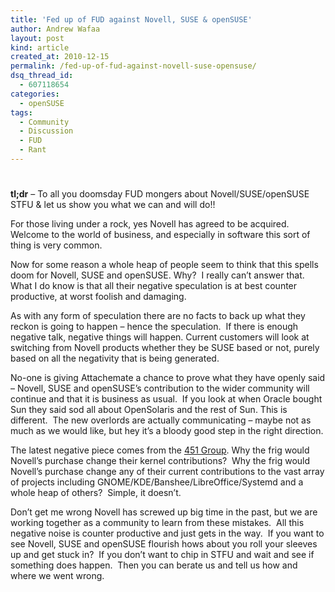 ```yaml
---
title: 'Fed up of FUD against Novell, SUSE & openSUSE'
author: Andrew Wafaa
layout: post
kind: article
created_at: 2010-12-15
permalink: /fed-up-of-fud-against-novell-suse-opensuse/
dsq_thread_id:
  - 607118654
categories:
  - openSUSE
tags:
  - Community
  - Discussion
  - FUD
  - Rant
---
```

# 

**tl;dr** – To all you doomsday FUD mongers about Novell/SUSE/openSUSE STFU & let us show you what we can and will do!!

For those living under a rock, yes Novell has agreed to be acquired. Welcome to the world of business, and especially in software this sort of thing is very common.

Now for some reason a whole heap of people seem to think that this spells doom for Novell, SUSE and openSUSE. Why?  I really can’t answer that.  What I do know is that all their negative speculation is at best counter productive, at worst foolish and damaging.

As with any form of speculation there are no facts to back up what they reckon is going to happen – hence the speculation.  If there is enough negative talk, negative things will happen. Current customers will look at switching from Novell products whether they be SUSE based or not, purely based on all the negativity that is being generated.

No-one is giving Attachemate a chance to prove what they have openly said – Novell, SUSE and openSUSE’s contribution to the wider community will continue and that it is business as usual.  If you look at when Oracle bought Sun they said sod all about OpenSolaris and the rest of Sun. This is different.  The new overlords are actually communicating – maybe not as much as we would like, but hey it’s a bloody good step in the right direction.

The latest negative piece comes from the [451 Group][1]. Why the frig would Novell’s purchase change their kernel contributions?  Why the frig would Novell’s purchase change any of their current contributions to the vast array of projects including GNOME/KDE/Banshee/LibreOffice/Systemd and a whole heap of others?  Simple, it doesn’t.

 [1]: http://blogs.the451group.com/opensource/2010/12/08/linux-kernel-solid-but-what-will-become-of-novell-contribution "451 Group FUD"

Don’t get me wrong Novell has screwed up big time in the past, but we are working together as a community to learn from these mistakes.  All this negative noise is counter productive and just gets in the way.  If you want to see Novell, SUSE and openSUSE flourish hows about you roll your sleeves up and get stuck in?  If you don’t want to chip in STFU and wait and see if something does happen.  Then you can berate us and tell us how and where we went wrong.
